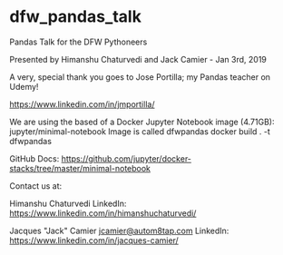 # dfw_pandas_talk
Pandas Talk for the DFW Pythoneers

Presented by Himanshu Chaturvedi and Jack Camier - Jan 3rd, 2019

A very, special thank you goes to Jose Portilla; my Pandas teacher on Udemy!

https://www.linkedin.com/in/jmportilla/

We are using the based of a Docker Jupyter Notebook image (4.71GB):
jupyter/minimal-notebook
Image is called dfwpandas
docker build . -t dfwpandas

GitHub Docs:
https://github.com/jupyter/docker-stacks/tree/master/minimal-notebook

Contact us at:

Himanshu Chaturvedi
LinkedIn: https://www.linkedin.com/in/himanshuchaturvedi/

Jacques "Jack" Camier
jcamier@autom8tap.com
LinkedIn: https://www.linkedin.com/in/jacques-camier/
